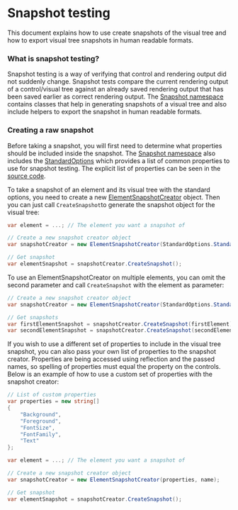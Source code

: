 # Snapshot testing

This document explains how to use create snapshots of the visual tree and how to export visual tree snapshots in human readable formats.

### What is snapshot testing?

Snapshot testing is a way of verifying that control and rendering output did not suddenly change. Snapshot tests compare the current rendering output of a control/visual tree against an already saved rendering output that has been saved earlier as correct rendering output. The [Snapshot namespace](xref:VisualTreeAnalyzers.Snapshot) contains classes that help in generating snapshots of a visual tree and also include helpers to export the snapshot in human readable formats.

### Creating a raw snapshot

Before taking a snapshot, you will first need to determine what properties should be included inside the snapshot. The [Snapshot namespace](xref:VisualTreeAnalyzers.Snapshot) also includes the [StandardOptions](xref:VisualTreeAnalyzers.Snapshot.StandardOptions) which provides a list of common properties to use for snapshot testing. The explicit list of properties can be seen in the [source code](https://github.com/chingucoding/VisualTreeAnalyzers/tree/main/src/VisualTreeAnalyzers/Snapshot/StandardOptions.cs).

To take a snapshot of an element and its visual tree with the standard options, you need to create a new [ElementSnapshotCreator](xref:VisualTreeAnalyzers.Snapshot.ElementSnapshotCreator) object. Then you can just call `CreateSnapshot`to generate the snapshot object for the visual tree:

```c#
var element = ...; // The element you want a snapshot of

// Create a new snapshot creator object
var snapshotCreator = new ElementSnapshotCreator(StandardOptions.StandardPropertyNames, element);

// Get snapshot
var elementSnapshot = snapshotCreator.CreateSnapshot();
```

To use an ElementSnapshotCreator on multiple elements, you can omit the second parameter and call `CreateSnapshot` with the element as parameter:

```c#
// Create a new snapshot creator object
var snapshotCreator = new ElementSnapshotCreator(StandardOptions.StandardPropertyNames);

// Get snapshots
var firstElementSnapshot = snapshotCreator.CreateSnapshot(firstElement);
var secondElementSnapshot = snapshotCreator.CreateSnapshot(secondElement);
```

If you wish to use a different set of properties to include in the visual tree snapshot, you can also pass your own list of properties to the snapshot creator.
Properties are being accessed using reflection and the passed names, so spelling of properties must equal the property on the controls.
Below is an example of how to use a custom set of properties with the snapshot creator:

```c#
// List of custom properties
var properties = new string[]
{
    "Background",
    "Foreground",
    "FontSize",
    "FontFamily",
    "Text"
};

var element = ...; // The element you want a snapshot of

// Create a new snapshot creator object
var snapshotCreator = new ElementSnapshotCreator(properties, name);

// Get snapshot
var elementSnapshot = snapshotCreator.CreateSnapshot();
```
